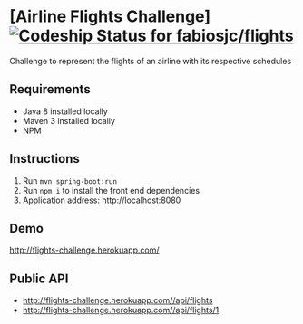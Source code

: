 # [Airline Flights Challenge] [ ![Codeship Status for fabiosjc/flights](https://app.codeship.com/projects/3f83de50-6a7c-0135-3a2e-7e5894024dec/status?branch=master)](https://app.codeship.com/projects/241945)

Challenge to represent the flights of an airline with its respective schedules

## Requirements
- Java 8 installed locally
- Maven 3 installed locally
- NPM

## Instructions

1. Run `mvn spring-boot:run`
2. Run `npm i` to install the front end dependencies
3. Application address: http://localhost:8080

## Demo

http://flights-challenge.herokuapp.com/

## Public API

- http://flights-challenge.herokuapp.com//api/flights
- http://flights-challenge.herokuapp.com//api/flights/1
